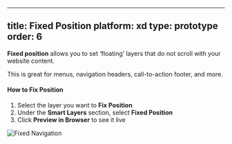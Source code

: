 
---
title: Fixed Position
platform: xd
type: prototype
order: 6
---
**Fixed position** allows you to set ‘floating’ layers that do not scroll with your website content. 

This is great for menus, navigation headers, call-to-action footer, and more.

#### How to Fix Position

1. Select the layer you want to **Fix Position**
2. Under the **Smart Layers** section, select **Fixed Position**
3. Click **Preview in Browser** to see it live

![Fixed Navigation](http://f.cl.ly/items/1M3E3O3u283F300s3U05/%5B2e9e902d9d4f747d25d93967da34334a%5D_Fixed%20position.gif)
